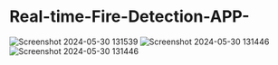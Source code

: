 # Real-time-Fire-Detection-APP-

![Screenshot 2024-05-30 131539](https://github.com/aman9650/Real-time-Fire-Detection-APP-/assets/97427361/7d82d1ee-06bf-4c66-8cfb-620d73010f41)
![Screenshot 2024-05-30 131446](https://github.com/aman9650/Real-time-Fire-Detection-APP-/assets/97427361/ad1446ce-84ff-490a-b3a2-60e3c14e7adc)
![Screenshot 2024-05-30 131446](https://github.com/aman9650/Real-time-Fire-Detection-APP-/assets/97427361/6a2eaac3-b8be-4c67-97f6-e384da3c705f)



